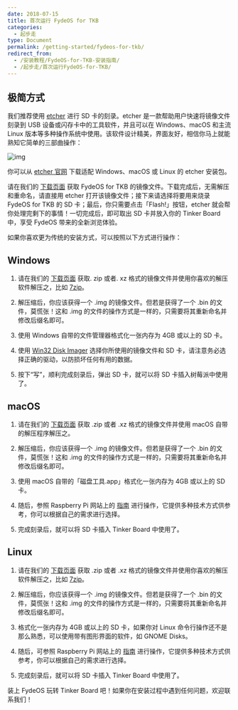 ```yaml
---
date: 2018-07-15
title: 首次运行 FydeOS for TKB
categories:
  - 起步走
type: Document
permalink: /getting-started/fydeos-for-tkb/
redirect_from:
  - /安装教程/FydeOS-for-TKB-安装指南/
  - /起步走/首次运行FydeOS-for-TKB/
---
```


## 极简方式

我们推荐使用 [etcher](https://etcher.io/) 进行 SD 卡的刻录。etcher 是一款帮助用户快速将镜像文件刻录到 USB 设备或闪存卡中的工具软件，并且可以在 Windows、macOS 和主流 Linux 版本等多种操作系统中使用。该软件设计精美，界面友好，相信你马上就能熟知它简单的三部曲操作：

![img](https://fydeos.com/wp-content/uploads/2016/11/etcher-1.gif)

你可以从 [etcher 官网](https://etcher.io/) 下载适配 Windows、macOS 或 Linux 的 etcher 安装包。

请在我们的 [下载页面](https://fydeos.com/download/) 获取 FydeOS for TKB 的镜像文件。下载完成后，无需解压和重命名，请直接用 etcher 打开该镜像文件；接下来请选择将要用来烧录 FydeOS for TKB 的 SD 卡；最后，你只需要点击「Flash!」按钮，etcher 就会帮你处理完剩下的事情！一切完成后，即可取出 SD 卡并放入你的 Tinker Board 中，享受 FydeOS 带来的全新浏览体验。

如果你喜欢更为传统的安装方式，可以按照以下方式进行操作：

## Windows

1. 请在我们的 [下载页面](https://fydeos.com/download/) 获取. zip 或者. xz 格式的镜像文件并使用你喜欢的解压软件解压之，比如 [7zip](https://www.7-zip.org/download.html)。

2. 解压缩后，你应该获得一个 .img 的镜像文件。但若是获得了一个 .bin 的文件，莫慌张！这和 .img 的文件的操作方式是一样的，只需要将其重新命名并修改后缀名即可。

3. 使用 Windows 自带的文件管理器格式化一张内存为 4GB 或以上的 SD 卡。

4. 使用 [Win32 Disk Imager](https://sourceforge.net/projects/win32diskimager/) 选择你所使用的镜像文件和 SD 卡，请注意务必选择正确的驱动，以防损坏任何有用的数据。

5. 按下“写”，顺利完成刻录后，弹出 SD 卡，就可以将 SD 卡插入树莓派中使用了。

## macOS

1. 请在我们的 [下载页面](https://fydeos.com/download/) 获取 .zip 或者 .xz 格式的镜像文件并使用 macOS 自带的解压程序解压之。

2. 解压缩后，你应该获得一个 .img 的镜像文件。但若是获得了一个 .bin 的文件，莫慌张！这和 .img 的文件的操作方式是一样的，只需要将其重新命名并修改后缀名即可。

3. 使用 macOS 自带的「磁盘工具.app」格式化一张内存为 4GB 或以上的 SD 卡。

4. 随后，参照 Raspberry Pi 网站上的 [指南](https://www.raspberrypi.org/documentation/installation/installing-images/mac.md) 进行操作，它提供多种技术方式供参考，你可以根据自己的需求进行选择。

4. 完成刻录后，就可以将 SD 卡插入 Tinker Board 中使用了。

## Linux

1. 请在我们的 [下载页面](https://fydeos.com/download/) 获取 .zip 或者 .xz 格式的镜像文件并使用你喜欢的解压软件解压之，比如 [7zip](https://www.7-zip.org/download.html)。

2. 解压缩后，你应该获得一个 .img 的镜像文件。但若是获得了一个 .bin 的文件，莫慌张！这和 .img 的文件的操作方式是一样的，只需要将其重新命名并修改后缀名即可。

3. 格式化一张内存为 4GB 或以上的 SD 卡，如果你对 Linux 命令行操作还不是那么熟悉，可以使用带有图形界面的软件，如 GNOME Disks。

4. 随后，可参照 Raspberry Pi 网站上的 [指南](https://www.raspberrypi.org/documentation/installation/installing-images/mac.md) 进行操作，它提供多种技术方式供参考，你可以根据自己的需求进行选择。

5. 完成刻录后，就可以将 SD 卡插入 Tinker Board 中使用了。

装上 FydeOS 玩转 Tinker Board 吧！如果你在安装过程中遇到任何问题，欢迎联系我们！